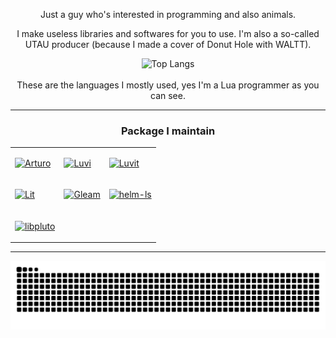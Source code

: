 <div align="center">

Just a guy who's interested in programming and also animals.

I make useless libraries and softwares for you to use. I'm also a so-called UTAU producer (because I made a cover of Donut Hole with WALTT).

<div style="display:inline-block;vertical-align:top;">
 <img alt="Top Langs" src="https://github-readme-stats.vercel.app/api/top-langs/?username=mbekkomo&bg_color=24273a&text_color=cad3f5&icon_color=f5a97f&title_color=8aadf4">
</div>
<div style="display:inline-block;">
<br>
<div>These are the languages I mostly used, yes I'm a Lua programmer as you can see.</div>
</div>
<br>

---

### Package I maintain

<table>
 <tr>
  <td>
   
   [![Arturo](https://repology.org/badge/version-for-repo/termux/arturo.svg?header=Arturo)](https://repology.org/project/arturo/versions)
  </td>
  <td>
   
   [![Luvi](https://repology.org/badge/version-for-repo/termux/luvi.svg?header=Luvi)](https://repology.org/project/luvi/versions)
  </td>
  <td>

   [![Luvit](https://repology.org/badge/version-for-repo/termux/lua:luvit.svg?header=Luvit)](https://repology.org/project/lua:luvit/versions)
  </td>
 </tr>
 <tr>
  <td>

   [![Lit](https://repology.org/badge/version-for-repo/termux/lit-luvit.svg?header=Lit)](https://repology.org/project/lit-luvit/versions)
  </td>
  <td>

   [![Gleam](https://repology.org/badge/version-for-repo/termux/gleam.svg?header=Gleam)](https://repology.org/project/gleam/versions)
  </td>
  <td>

   [![helm-ls](https://repology.org/badge/version-for-repo/termux/helm-ls.svg?header=helm-ls)](https://repology.org/project/helm-ls/versions)
  </td>
 </tr>
 <tr>

   <td>

   [![libpluto](https://repology.org/badge/version-for-repo/termux/libpluto.svg?header=libpluto)](https://repology.org/project/plutolang/versions)
  </td>
 </tr>
</table>

---

<div align="center">
<picture>
  <source media="(prefers-color-scheme: dark)" srcset="https://github.com/komothecat/komothecat/raw/output/github-contribution-grid-snake-dark.svg" />
  <source media="(prefers-color-scheme: light)" srcset="https://github.com/komothecat/komothecat/raw/output/github-contribution-grid-snake.svg" />
  <img alt="github-snake" src="https://github.com/komothecat/komothecat/raw/output/github-contribution-grid-snake.svg" />
</picture>
</div>
